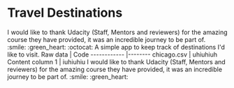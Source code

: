 # Travel Destinations
<div style="text-align: justify">
I would like to thank Udacity (Staff, Mentors and reviewers) for the amazing course they have provided, it was an incredible journey to be part of. </div> :smile: :green_heart: :octocat:
A simple app to keep track of destinations I'd like to visit.
Raw data | Code 
------------ |-------- 
chicago.csv   | uhiuhiuh 
Content column 1 | iuhiuhiu 
I would like to thank Udacity (Staff, Mentors and reviewers) for the amazing course they have provided, it was an incredible journey to be part of. :smile: :green_heart:

